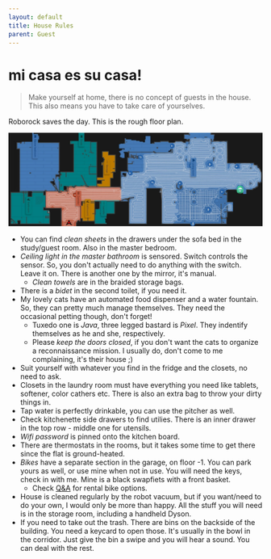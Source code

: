 ```yaml
---
layout: default
title: House Rules
parent: Guest
---
```


# mi casa es su casa!

> Make yourself at home, there is no concept of guests in the house. This also means you have to take care of yourselves.

Roborock saves the day. This is the rough floor plan.

![Floorplan](../../assets/images/floorplan.jpg)


- You can find _clean sheets_ in the drawers under the sofa bed in the study/guest room. Also in the master bedroom.
- _Ceiling light in the master bathroom_ is sensored. Switch controls the sensor. So, you don't actually need to do anything with the switch. Leave it on. There is another one by the mirror, it's manual.
    - _Clean towels_ are in the braided storage bags. 
- There is a _bidet_ in the second toilet, if you need it.
- My lovely cats have an automated food dispenser and a water fountain. So, they can pretty much manage themselves. They need the occasional petting though, don't forget!
    - Tuxedo one is _Java_, three legged bastard is _Pixel_. They indentify themselves as he and she, respectively.
    - Please _keep the doors closed_, if you don't want the cats to organize a reconnaissance mission. I usually do, don't come to me complaining, it's their house ;)
- Suit yourself with whatever you find in the fridge and the closets, no need to ask.
- Closets in the laundry room must have everything you need like tablets, softener, color cathers etc. There is also an extra bag to throw your dirty things in.
- Tap water is perfectly drinkable, you can use the pitcher as well.
- Check kitchenette side drawers to find utilies. There is an inner drawer in the top row - middle one for utensils.
- _Wifi password_ is pinned onto the kitchen board. 
- There are thermostats in the rooms, but it takes some time to get there since the flat is ground-heated.
- _Bikes_ have a separate section in the garage, on floor -1. You can park yours as well, or use mine when not in use. You will need the keys, check in with me. Mine is a black swapfiets with a front basket.
    - Check [Q&A](visit) for rental bike options.
- House is cleaned regularly by the robot vacuum, but if you want/need to do your own, I would only be more than happy. All the stuff you will need is in the storage room, including a handheld Dyson.
- If you need to take out the trash. There are bins on the backside of the building. You need a keycard to open those. It's usually in the bowl in the corridor. Just give the bin a swipe and you will hear a sound. You can deal with the rest.


